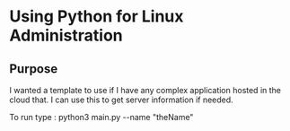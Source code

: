 # Using Python for Linux Administration

## Purpose
I wanted a template to use if I have any complex 
application hosted in the cloud that.  I can use this
to get server information if needed.

To run type : python3 main.py --name "theName"
